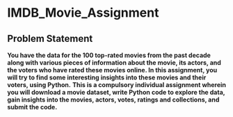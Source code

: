 # IMDB_Movie_Assignment
## Problem Statement
**You have the data for the 100 top-rated movies from the past decade along with various pieces of information about the movie, its actors, and the voters who have rated these movies online. In this assignment, you will try to find some interesting insights into these movies and their voters, using Python.**
**This is a compulsory individual assignment wherein you will download a movie dataset, write Python code to explore the data, gain insights into the movies, actors, votes, ratings and collections, and submit the code.**
